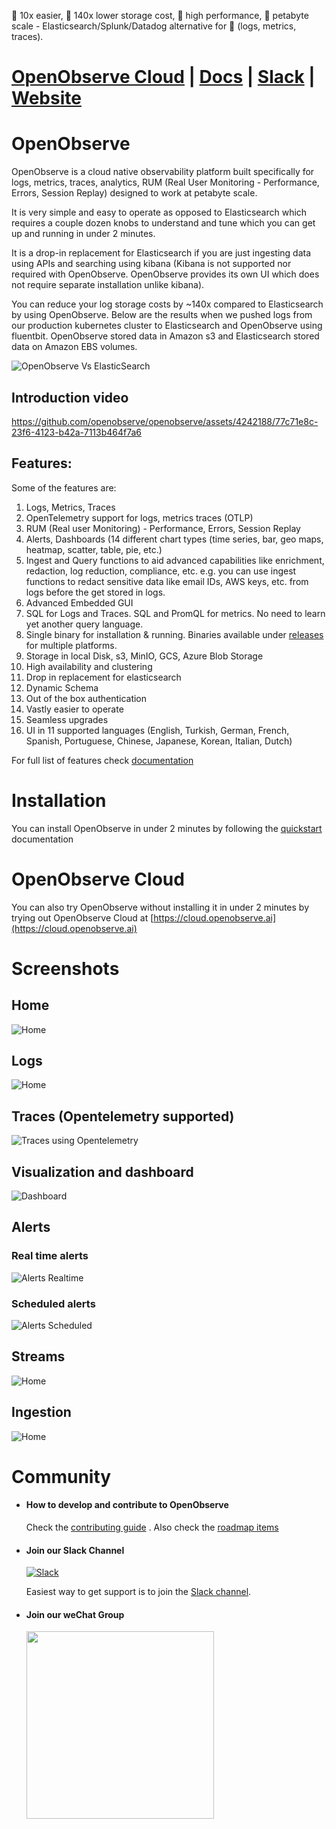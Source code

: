 🚀 10x easier, 🚀 140x lower storage cost, 🚀 high performance, 🚀 petabyte scale - Elasticsearch/Splunk/Datadog alternative for 🚀 (logs, metrics, traces).

# [OpenObserve Cloud](https://cloud.openobserve.ai) | [Docs](https://openobserve.ai/docs/) | [Slack](https://join.slack.com/t/zincobserve/shared_invite/zt-11r96hv2b-UwxUILuSJ1duzl_6mhJwVg) | [Website](https://openobserve.ai)

# OpenObserve

OpenObserve is a cloud native observability platform built specifically for logs, metrics, traces, analytics, RUM (Real User Monitoring - Performance, Errors, Session Replay) designed to work at petabyte scale.

It is very simple and easy to operate as opposed to Elasticsearch which requires a couple dozen knobs to understand and tune which you can get up and running in under 2 minutes.

It is a drop-in replacement for Elasticsearch if you are just ingesting data using APIs and searching using kibana (Kibana is not supported nor required with OpenObserve. OpenObserve provides its own UI which does not require separate installation unlike kibana).

You can reduce your log storage costs by ~140x compared to Elasticsearch by using OpenObserve. Below are the results when we pushed logs from our production kubernetes cluster to Elasticsearch and OpenObserve using fluentbit. OpenObserve stored data in Amazon s3 and Elasticsearch stored data on Amazon EBS volumes.

![OpenObserve Vs ElasticSearch](./screenshots/zo_vs_es.png)

## Introduction video

https://github.com/openobserve/openobserve/assets/4242188/77c71e8c-23f6-4123-b42a-7113b464f7a6


## Features:

Some of the features are:

1. Logs, Metrics, Traces 
1. OpenTelemetry support for logs, metrics traces (OTLP)
1. RUM (Real user Monitoring) - Performance, Errors, Session Replay
1. Alerts, Dashboards (14 different chart types (time series, bar, geo maps, heatmap, scatter, table, pie, etc.)
1. Ingest and Query functions to aid advanced capabilities like enrichment, redaction, log reduction, compliance, etc. e.g. you can use ingest functions to redact sensitive data like email IDs, AWS keys, etc. from logs before the get stored in logs.
1. Advanced Embedded GUI
1. SQL for Logs and Traces. SQL and PromQL for metrics. No need to learn yet another query language.
1. Single binary for installation & running. Binaries available under [releases](https://github.com/openobserve/openobserve/releases) for multiple platforms.
1. Storage in local Disk, s3, MinIO, GCS, Azure Blob Storage
1. High availability and clustering
1. Drop in replacement for elasticsearch
1. Dynamic Schema
1. Out of the box authentication
1. Vastly easier to operate
1. Seamless upgrades
1. UI in 11 supported languages (English, Turkish, German, French, Spanish, Portuguese, Chinese, Japanese, Korean, Italian, Dutch)

For full list of features check [documentation](https://openobserve.ai/docs/#project-status-features-and-roadmap)

# Installation

You can install OpenObserve in under 2 minutes by following the [quickstart](https://openobserve.ai/docs/quickstart/) documentation

# OpenObserve Cloud

You can also try OpenObserve without installing it in under 2 minutes by trying out OpenObserve Cloud at [https://cloud.openobserve.ai](https://cloud.openobserve.ai)

# Screenshots

## Home

![Home](./screenshots/zo_home.png)

## Logs

![Home](./screenshots/logs.webp)

## Traces (Opentelemetry supported)

![Traces using Opentelemetry](./screenshots/traces.webp)


## Visualization and dashboard

![Dashboard](./screenshots/dashboard.png)

## Alerts

### Real time alerts

![Alerts Realtime](./screenshots/alert_realtime.jpg)

### Scheduled alerts

![Alerts Scheduled](./screenshots/alert_scheduled.jpg)

## Streams

![Home](./screenshots/zo_streams.png)

## Ingestion

![Home](./screenshots/ingestion.webp)

# Community

- #### How to develop and contribute to OpenObserve

  Check the [contributing guide](./CONTRIBUTING.md) . Also check the [roadmap items](https://github.com/orgs/openobserve/projects/7)

- #### Join our Slack Channel

  [![Slack](./screenshots/slack.png)](https://join.slack.com/t/zincobserve/shared_invite/zt-11r96hv2b-UwxUILuSJ1duzl_6mhJwVg)

  Easiest way to get support is to join the [Slack channel](https://join.slack.com/t/zincobserve/shared_invite/zt-11r96hv2b-UwxUILuSJ1duzl_6mhJwVg).

- #### Join our weChat Group

  <img src="./screenshots/wechat_qr.jpg" width="300">
